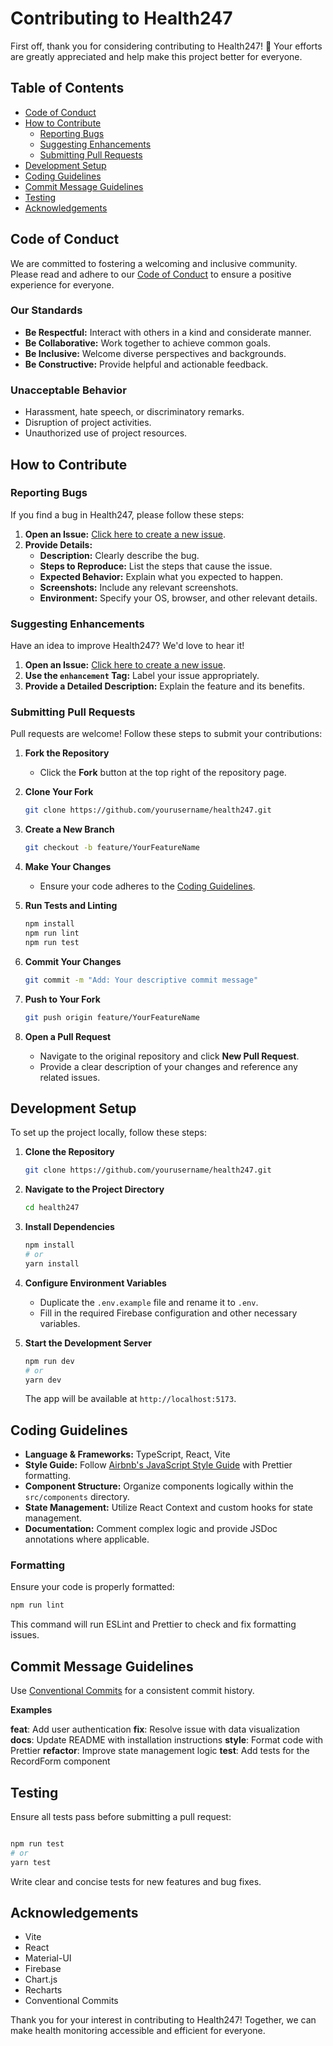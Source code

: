 # Contributing to Health247

First off, thank you for considering contributing to Health247! 🎉 Your efforts are greatly appreciated and help make this project better for everyone.

## Table of Contents

- [Code of Conduct](#code-of-conduct)
- [How to Contribute](#how-to-contribute)
  - [Reporting Bugs](#reporting-bugs)
  - [Suggesting Enhancements](#suggesting-enhancements)
  - [Submitting Pull Requests](#submitting-pull-requests)
- [Development Setup](#development-setup)
- [Coding Guidelines](#coding-guidelines)
- [Commit Message Guidelines](#commit-message-guidelines)
- [Testing](#testing)
- [Acknowledgements](#acknowledgements)

## Code of Conduct

We are committed to fostering a welcoming and inclusive community. Please read and adhere to our [Code of Conduct](#) to ensure a positive experience for everyone.

### Our Standards

- **Be Respectful:** Interact with others in a kind and considerate manner.
- **Be Collaborative:** Work together to achieve common goals.
- **Be Inclusive:** Welcome diverse perspectives and backgrounds.
- **Be Constructive:** Provide helpful and actionable feedback.

### Unacceptable Behavior

- Harassment, hate speech, or discriminatory remarks.
- Disruption of project activities.
- Unauthorized use of project resources.

## How to Contribute

### Reporting Bugs

If you find a bug in Health247, please follow these steps:

1. **Open an Issue:** [Click here to create a new issue](https://github.com/yourusername/health247/issues).
2. **Provide Details:**
   - **Description:** Clearly describe the bug.
   - **Steps to Reproduce:** List the steps that cause the issue.
   - **Expected Behavior:** Explain what you expected to happen.
   - **Screenshots:** Include any relevant screenshots.
   - **Environment:** Specify your OS, browser, and other relevant details.

### Suggesting Enhancements

Have an idea to improve Health247? We'd love to hear it!

1. **Open an Issue:** [Click here to create a new issue](https://github.com/yourusername/health247/issues).
2. **Use the `enhancement` Tag:** Label your issue appropriately.
3. **Provide a Detailed Description:** Explain the feature and its benefits.

### Submitting Pull Requests

Pull requests are welcome! Follow these steps to submit your contributions:

1. **Fork the Repository**

   - Click the **Fork** button at the top right of the repository page.

2. **Clone Your Fork**

   ```bash
   git clone https://github.com/yourusername/health247.git
   ```

3. **Create a New Branch**

   ```bash
   git checkout -b feature/YourFeatureName
   ```

4. **Make Your Changes**

   - Ensure your code adheres to the [Coding Guidelines](#coding-guidelines).

5. **Run Tests and Linting**

   ```bash
   npm install
   npm run lint
   npm run test
   ```

6. **Commit Your Changes**

   ```bash
   git commit -m "Add: Your descriptive commit message"
   ```

7. **Push to Your Fork**

   ```bash
   git push origin feature/YourFeatureName
   ```

8. **Open a Pull Request**
   - Navigate to the original repository and click **New Pull Request**.
   - Provide a clear description of your changes and reference any related issues.

## Development Setup

To set up the project locally, follow these steps:

1. **Clone the Repository**

   ```bash
   git clone https://github.com/yourusername/health247.git
   ```

2. **Navigate to the Project Directory**

   ```bash
   cd health247
   ```

3. **Install Dependencies**

   ```bash
   npm install
   # or
   yarn install
   ```

4. **Configure Environment Variables**

   - Duplicate the `.env.example` file and rename it to `.env`.
   - Fill in the required Firebase configuration and other necessary variables.

5. **Start the Development Server**

   ```bash
   npm run dev
   # or
   yarn dev
   ```

   The app will be available at `http://localhost:5173`.

## Coding Guidelines

- **Language & Frameworks:** TypeScript, React, Vite
- **Style Guide:** Follow [Airbnb's JavaScript Style Guide](https://github.com/airbnb/javascript) with Prettier formatting.
- **Component Structure:** Organize components logically within the `src/components` directory.
- **State Management:** Utilize React Context and custom hooks for state management.
- **Documentation:** Comment complex logic and provide JSDoc annotations where applicable.

### Formatting

Ensure your code is properly formatted:

```bash
npm run lint
```

This command will run ESLint and Prettier to check and fix formatting issues.

## Commit Message Guidelines

Use [Conventional Commits](https://www.conventionalcommits.org/en/v1.0.0/) for a consistent commit history.

**Examples**

**feat**: Add user authentication
**fix**: Resolve issue with data visualization
**docs**: Update README with installation instructions
**style**: Format code with Prettier
**refactor**: Improve state management logic
**test**: Add tests for the RecordForm component

## Testing

Ensure all tests pass before submitting a pull request:

```BASH

npm run test
# or
yarn test
```

Write clear and concise tests for new features and bug fixes.

## Acknowledgements

- Vite
- React
- Material-UI
- Firebase
- Chart.js
- Recharts
- Conventional Commits

Thank you for your interest in contributing to Health247! Together, we can make health monitoring accessible and efficient for everyone.
